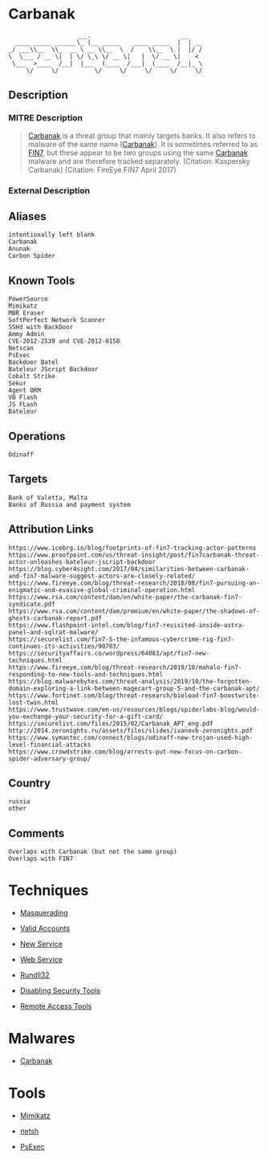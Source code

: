 
# Carbanak

```
                   ___.                         __    
  ____ _____ ______\_ |__ _____    ____ _____  |  | __
_/ ___\\__  \\_  __ \ __ \\__  \  /    \\__  \ |  |/ /
\  \___ / __ \|  | \/ \_\ \/ __ \|   |  \/ __ \|    < 
 \___  >____  /__|  |___  (____  /___|  (____  /__|_ \
     \/     \/          \/     \/     \/     \/     \/

```

## Description

### MITRE Description

> [Carbanak](https://attack.mitre.org/groups/G0008) is a threat group that mainly targets banks. It also refers to malware of the same name ([Carbanak](https://attack.mitre.org/software/S0030)). It is sometimes referred to as [FIN7](https://attack.mitre.org/groups/G0046), but these appear to be two groups using the same [Carbanak](https://attack.mitre.org/software/S0030) malware and are therefore tracked separately. (Citation: Kaspersky Carbanak) (Citation: FireEye FIN7 April 2017)

### External Description

> 

## Aliases

```
intentionally left blank
Carbanak
Anunak
Carbon Spider
```

## Known Tools

```
PowerSource
Mimikatz
MBR Eraser
SoftPerfect Network Scanner
SSHd with BackDoor
Ammy Admin
CVE-2012-2539 and CVE-2012-0158
Netscan
PsExec
Backdoor Batel
Bateleur JScript Backdoor
Cobalt Strike
Sekur
Agent ORM
VB Flash
JS FLash
Bateleur
```

## Operations

```
Odinaff
```

## Targets

```
Bank of Valetta, Malta
Banks of Russia and payment system
```

## Attribution Links

```
https://www.icebrg.io/blog/footprints-of-fin7-tracking-actor-patterns
https://www.proofpoint.com/us/threat-insight/post/fin7carbanak-threat-actor-unleashes-bateleur-jscript-backdoor
https://blog.cyber4sight.com/2017/04/similarities-between-carbanak-and-fin7-malware-suggest-actors-are-closely-related/
https://www.fireeye.com/blog/threat-research/2018/08/fin7-pursuing-an-enigmatic-and-evasive-global-criminal-operation.html
https://www.rsa.com/content/dam/en/white-paper/the-carbanak-fin7-syndicate.pdf
https://www.rsa.com/content/dam/premium/en/white-paper/the-shadows-of-ghosts-carbanak-report.pdf
https://www.flashpoint-intel.com/blog/fin7-revisited-inside-astra-panel-and-sqlrat-malware/
https://securelist.com/fin7-5-the-infamous-cybercrime-rig-fin7-continues-its-activities/90703/
https://securityaffairs.co/wordpress/64083/apt/fin7-new-techniques.html
https://www.fireeye.com/blog/threat-research/2019/10/mahalo-fin7-responding-to-new-tools-and-techniques.html
https://blog.malwarebytes.com/threat-analysis/2019/10/the-forgotten-domain-exploring-a-link-between-magecart-group-5-and-the-carbanak-apt/
https://www.fortinet.com/blog/threat-research/bioload-fin7-boostwrite-lost-twin.html
https://www.trustwave.com/en-us/resources/blogs/spiderlabs-blog/would-you-exchange-your-security-for-a-gift-card/
https://securelist.com/files/2015/02/Carbanak_APT_eng.pdf
http://2014.zeronights.ru/assets/files/slides/ivanovb-zeronights.pdf
https://www.symantec.com/connect/blogs/odinaff-new-trojan-used-high-level-financial-attacks
https://www.crowdstrike.com/blog/arrests-put-new-focus-on-carbon-spider-adversary-group/
```

## Country

```
russia
other
```

## Comments

```
Overlaps with Carbanak (but not the same group)
Overlaps with FIN7
```

# Techniques


* [Masquerading](../techniques/Masquerading.md)

* [Valid Accounts](../techniques/Valid-Accounts.md)
    
* [New Service](../techniques/New-Service.md)
    
* [Web Service](../techniques/Web-Service.md)
    
* [Rundll32](../techniques/Rundll32.md)
    
* [Disabling Security Tools](../techniques/Disabling-Security-Tools.md)
    
* [Remote Access Tools](../techniques/Remote-Access-Tools.md)
    

# Malwares


* [Carbanak](../malwares/Carbanak.md)


# Tools


* [Mimikatz](../tools/Mimikatz.md)

* [netsh](../tools/netsh.md)
    
* [PsExec](../tools/PsExec.md)
    
